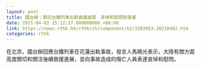 ```yaml
---
layout: post
title: 國台辦：關切台鐵列車出軌救援進展　哀悼和慰問死傷者
date: 2021-04-02 15:12:17.000000000 +08:00
link: https://news.rthk.hk/rthk/ch/component/k2/1583953-20210402.htm
categories: rthk
---
```


在北京，國台辦回應台鐵列車在花蓮出軌事故，發言人馬曉光表示，大陸有關方面高度關切和關注後續救援進展，並向事故造成的傷亡人員表達哀悼和慰問。
